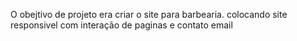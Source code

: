 O obejtivo de projeto era criar o site para barbearia. colocando site responsivel com interação de paginas e contato email 
